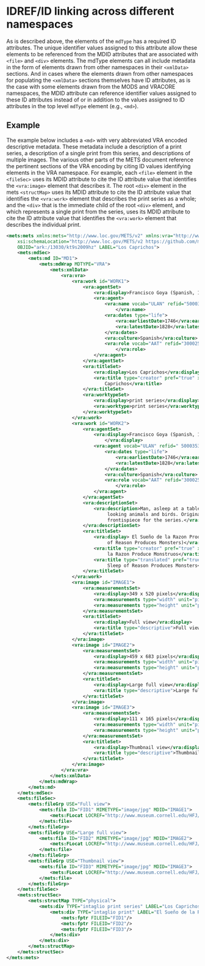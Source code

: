 # IDREF/ID linking across different namespaces
As is described above, the elements of the `mdType` has a required ID attributes. The unique identifier values assigned to this attribute allow these elements to be referenced from the MDID attributes that are associated with `<file>` and `<div>` elements. The mdType elements can all include metadata in the form of elements drawn from other namespaces in their `<xmlData>` sections. And in cases where the elements drawn from other namespaces for populating the `<xmlData>` sections themselves have ID attributes, as is the case with some elements drawn from the MODS and VRACORE namespaces, the MDID attribute can reference identifier values assigned to these ID attributes instead of or in addition to the values assigned to ID attributes in the top level `mdType` element (e.g., `<md>`).
## Example

The example below includes a `<md>` with very abbreviated VRA encoded descriptive metadata. These metadata include a description of a print series, a description of a single print from this series, and descriptions of multiple images. The various other parts of the METS document reference the pertinent sections of the VRA encoding by citing ID values identifying elements in the VRA namespace. For example, each `<file>` element in the `<fileSec>` uses its MDID attribute to cite the ID attribute value that identifies the `<vra:image>` element that describes it. The root `<div>` element in the mets `<structMap>` uses its MDID attribute to cite the ID attribute value that identifies the `<vra:work>` element that describes the print series as a whole; and the `<div>` that is the immediate child of the root `<div>` element, and which represents a single print from the series, uses its MDID attribute to cite the ID attribute value that identifies the `<vra:work>` element that describes the individual print.

```xml
<mets:mets xmlns:mets="http://www.loc.gov/METS/v2" xmlns:vra="http://www.vraweb.org/vracore4.htm" xmlns:xlink="http://www.w3.org/1999/xlink" xmlns:xsi="http://www.w3.org/2001/XMLSchema-instance"
    xsi:schemaLocation="http://www.loc.gov/METS/v2 https://github.com/mets/METS-schema/raw/mets2/v2/mets.xsd http://www.vraweb.org/vracore4.htm https://www.loc.gov/standards/vracore/vra-strict-20171101.xsd"
    OBJID="ark:/13030/kt9s2009hz" LABEL="Los Caprichos">
    <mets:mdSec>
        <mets:md ID="MD1">
            <mets:mdWrap MDTYPE="VRA">
                <mets:xmlData>
                    <vra:vra>
                        <vra:work id="WORK1">
                            <vra:agentSet>
                                <vra:display>Francisco Goya (Spanish, 1746-1828)</vra:display>
                                <vra:agent>
                                    <vra:name vocab="ULAN" refid="500035328">Goya,Francisco
        								</vra:name>
                                    <vra:dates type="life">
                                        <vra:earliestDate>1746</vra:earliestDate>
                                        <vra:latestDate>1828</vra:latestDate>
                                    </vra:dates>
                                    <vra:culture>Spanish</vra:culture>
                                    <vra:role vocab="AAT" refid="300025164">printmaker
        								</vra:role>
                                </vra:agent>
                            </vra:agentSet>
                            <vra:titleSet>
                                <vra:display>Los Caprichos</vra:display>
                                <vra:title type="creator" pref="true" xml:lang="es">Los 
        							Caprichos</vra:title>
                            </vra:titleSet>
                            <vra:worktypeSet>
                                <vra:display>print series</vra:display>
                                <vra:worktype>print series</vra:worktype>
                            </vra:worktypeSet>
                        </vra:work>
                        <vra:work id="WORK2">
                            <vra:agentSet>
                                <vra:display>Francisco Goya (Spanish, 1746-1828)
        							</vra:display>
                                <vra:agent vocab="ULAN" refid=" 500035328">
                                    <vra:dates type="life">
                                        <vra:earliestDate>1746</vra:earliestDate>
                                        <vra:latestDate>1828</vra:latestDate>
                                    </vra:dates>
                                    <vra:culture>Spanish</vra:culture>
                                    <vra:role vocab="AAT" refid="300025164">printmaker
        								</vra:role>
                                </vra:agent>
                            </vra:agentSet>
                            <vra:descriptionSet>
                                <vra:description>Man, asleep at a table, surrounded by demonic-
        							 looking animals and birds. Originally intended as the 
        							 frontispiece for the series.</vra:description>
                            </vra:descriptionSet>
                            <vra:titleSet>
                                <vra:display> El Sueño de la Razon Produce Monstruos (The Sleep
        							 of Reason Produces Monsters)</vra:display>
                                <vra:title type="creator" pref="true" xml:lang="es">El Sueño de 
        							 la Razon Produce Monstruos</vra:title>
                                <vra:title type="translated" pref="true" xml:lang="en">The 
        							 Sleep of Reason Produces Monsters</vra:title>
                            </vra:titleSet>
                        </vra:work>
                        <vra:image id="IMAGE1">
                            <vra:measurementsSet>
                                <vra:display>349 x 520 pixels</vra:display>
                                <vra:measurements type="width" unit="pixels" extent="overall">349</vra:measurements>
                                <vra:measurements type="height" unit="pixels" extent="overall">520</vra:measurements>
                            </vra:measurementsSet>
                            <vra:titleSet>
                                <vra:display>Full view</vra:display>
                                <vra:title type="descriptive">Full view</vra:title>
                            </vra:titleSet>
                        </vra:image>
                        <vra:image id="IMAGE2">
                            <vra:measurementsSet>
                                <vra:display>459 x 683 pixels</vra:display>
                                <vra:measurements type="width" unit="pixels" extent="overall">459</vra:measurements>
                                <vra:measurements type="height" unit="pixels" extent="overall">683</vra:measurements>
                            </vra:measurementsSet>
                            <vra:titleSet>
                                <vra:display>Large full view</vra:display>
                                <vra:title type="descriptive">Large full view</vra:title>
                            </vra:titleSet>
                        </vra:image>
                        <vra:image id="IMAGE3">
                            <vra:measurementsSet>
                                <vra:display>111 x 165 pixels</vra:display>
                                <vra:measurements type="width" unit="pixels" extent="overall">111</vra:measurements>
                                <vra:measurements type="height" unit="pixels" extent="overall">165</vra:measurements>
                            </vra:measurementsSet>
                            <vra:titleSet>
                                <vra:display>Thumbnail view</vra:display>
                                <vra:title type="descriptive">Thumbnail view</vra:title>
                            </vra:titleSet>
                        </vra:image>
                    </vra:vra>
                </mets:xmlData>
            </mets:mdWrap>
        </mets:md>
    </mets:mdSec>
    <mets:fileSec>
        <mets:fileGrp USE="Full view">
            <mets:file ID="FID1" MIMETYPE="image/jpg" MDID="IMAGE1">
                <mets:FLocat LOCREF="http://www.museum.cornell.edu/HFJ/permcoll/pdp/img_pr/monstros_l.jpg" LOCTYPE="URL"/>
            </mets:file>
        </mets:fileGrp>
        <mets:fileGrp USE="Large full view">
            <mets:file ID="FID2" MIMETYPE="image/jpg" MDID="IMAGE2">
                <mets:FLocat LOCREF="http://www.museum.cornell.edu/HFJ/permcoll/pdp/img_pr/monstros_X.jpg" LOCTYPE="URL"/>
            </mets:file>
        </mets:fileGrp>
        <mets:fileGrp USE="Thumbnail view">
            <mets:file ID="FID3" MIMETYPE="image/jpg" MDID="IMAGE3">
                <mets:FLocat LOCREF="http://www.museum.cornell.edu/HFJ/permcoll/pdp/img_pr/monstros_s.jpg" LOCTYPE="URL"/>
            </mets:file>
        </mets:fileGrp>
    </mets:fileSec>
    <mets:structSec>
        <mets:structMap TYPE="physical">
            <mets:div TYPE="intaglio print series" LABEL="Los Caprichos" MDID="WORK1">
                <mets:div TYPE="intaglio print" LABEL="El Sueño de la Razon Produce Monstruos (The Sleep of Reason Produces Monsters)" MDID="WORK2">
                    <mets:fptr FILEID="FID1"/>
                    <mets:fptr FILEID="FID2"/>
                    <mets:fptr FILEID="FID3"/>
                </mets:div>
            </mets:div>
        </mets:structMap>
    </mets:structSec>
</mets:mets>
```